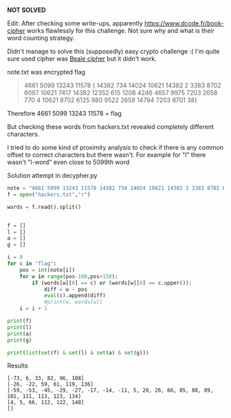 **NOT SOLVED**

Edit: After checking some write-ups, apparently https://www.dcode.fr/book-cipher works flawlessly for this challenge. Not sure why and what is their word counting strategy.

Didn't manage to solve this (supposedly) easy crypto challenge :( I'm quite sure used cipher was [Beale cipher](https://en.wikipedia.org/wiki/Beale_ciphers) but it didn't work. 

note.txt was encrypted flag
>4661 5099 13243 11578 { 14382 734 14024 10621 14382 2 3383 8702 6087 10621 7417 14382 12352 615 1208 4246 4657 9975 7203 2658 770 4 10621 8702 6125 980 9522 2659 14784 7203 8701 38}

Therefore 4661 5099 13243 11578 = flag

But checking these words from hackers.txt revealed completely different characters.

I tried to do some kind of proximity analysis to check if there is any common offset to correct characters but there wasn't. For example for "l" there wasn't "l-word" even close to 5099th word

Solution attempt in decypher.py
```python
note = "4661 5099 13243 11578 14382 734 14024 10621 14382 2 3383 8702 6087 10621 7417 14382 12352 615 1208 4246 4657 9975 7203 2658 770 4 10621 8702 6125 980 9522 2659 14784 7203 8701 38".split()
f = open("hackers.txt","r")

words = f.read().split()


f = []
l = []
a = []
g = []

i = 0
for c in "flag":
    pos = int(note[i])
    for w in range(pos-100,pos+150):
        if (words[w][0] == c) or (words[w][0] == c.upper()):
            diff = w - pos
            eval(c).append(diff)
            #print(w, words[w])
    i = i + 1

print(f)
print(l)
print(a)
print(g)

print(list(set(f) & set(l) & set(a) & set(g)))
```

Results
```
[-73, 6, 33, 82, 96, 108]
[-26, -22, 59, 61, 119, 136]
[-59, -53, -45, -29, -27, -17, -14, -11, 5, 20, 26, 66, 85, 88, 89, 101, 111, 113, 123, 134]
[4, 5, 66, 112, 122, 148]
[]
```
